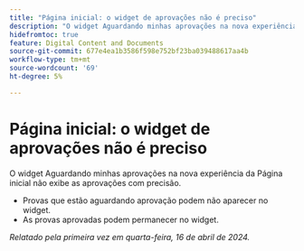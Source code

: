 ```yaml
---
title: "Página inicial: o widget de aprovações não é preciso"
description: "O widget Aguardando minhas aprovações na nova experiência da Página inicial não exibe com precisão as aprovações."
hidefromtoc: true
feature: Digital Content and Documents
source-git-commit: 677e4ea1b3586f598e752bf23ba039488617aa4b
workflow-type: tm+mt
source-wordcount: '69'
ht-degree: 5%

---
```



# Página inicial: o widget de aprovações não é preciso

<!-- WF, WFP-->

O widget Aguardando minhas aprovações na nova experiência da Página inicial não exibe as aprovações com precisão.

* Provas que estão aguardando aprovação podem não aparecer no widget.
* As provas aprovadas podem permanecer no widget.

_Relatado pela primeira vez em quarta-feira, 16 de abril de 2024._
